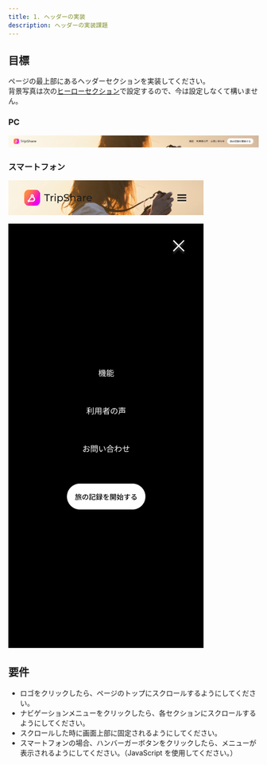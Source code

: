 ```yaml
---
title: 1. ヘッダーの実装
description: ヘッダーの実装課題
---
```


## 目標

ページの最上部にあるヘッダーセクションを実装してください。  
背景写真は次の[ヒーローセクション](hero.md)で設定するので、今は設定しなくて構いません。

### PC

![ヘッダー](../img/ヘッダー.png)

### スマートフォン

![ヘッダー（SP）](../img/ヘッダー（SP）.png)

![alt text](../img/SPメニュー.png)

## 要件

- ロゴをクリックしたら、ページのトップにスクロールするようにしてください。
- ナビゲーションメニューをクリックしたら、各セクションにスクロールするようにしてください。
- スクロールした時に画面上部に固定されるようにしてください。
- スマートフォンの場合、ハンバーガーボタンをクリックしたら、メニューが表示されるようにしてください。（JavaScript を使用してください。）
